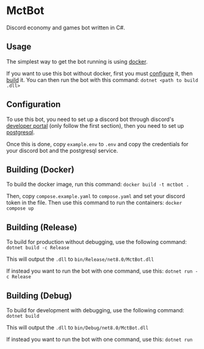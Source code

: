 # MctBot
Discord economy and games bot written in C#.

## Usage
The simplest way to get the bot running is using [docker](#building-docker).

If you want to use this bot without docker, first you must [configure](#configuration) it, then [build](#building-release) it.
You can then run the bot with this command:
`dotnet <path to build .dll>`

## Configuration
To use this bot, you need to set up a discord bot through discord's [developer portal](https://docs.dcs.aitsys.dev/articles/getting_started/bot_account) (only follow the first section), then you need to set up [postgresql](https://www.postgresqltutorial.com/postgresql-getting-started/).

Once this is done, copy `example.env` to `.env` and copy the credentials for your discord bot and the postgresql service.

## Building (Docker)
To build the docker image, run this command:
`docker build -t mctbot .`

Then, copy `compose.example.yaml` to `compose.yaml` and set your discord token in the file. Then use this command to run the containers:
`docker compose up`

## Building (Release)
To build for production without debugging, use the following command:
`dotnet build -c Release`

This will output the `.dll` to `bin/Release/net8.0/MctBot.dll`

If instead you want to run the bot with one command, use this:
`dotnet run -c Release`

## Building (Debug)
To build for development with debugging, use the following command:
`dotnet build`

This will output the `.dll` to `bin/Debug/net8.0/MctBot.dll`

If instead you want to run the bot with one command, use this:
`dotnet run`